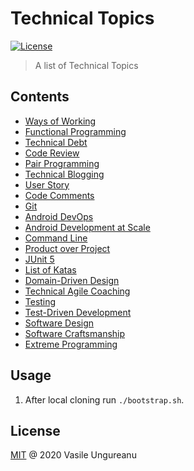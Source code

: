 # Technical Topics

<a href="https://github.com/VasileUngureanu/repository-template/blob/master/LICENSE"><img src="https://img.shields.io/badge/license-MIT-green.svg" alt="License"></a>

> A list of Technical Topics

## Contents

* [Ways of Working](https://github.com/VasileUngureanu/ways-of-working)
* [Functional Programming](https://github.com/VasileUngureanu/functional-programming)
* [Technical Debt](https://github.com/VasileUngureanu/technical-debt)
* [Code Review](https://github.com/VasileUngureanu/code-review)
* [Pair Programming](https://github.com/VasileUngureanu/pair-programming)
* [Technical Blogging](https://github.com/VasileUngureanu/technical-blogging)
* [User Story](https://github.com/VasileUngureanu/user-story)
* [Code Comments](https://github.com/VasileUngureanu/code-comments)
* [Git](https://github.com/VasileUngureanu/git)
* [Android DevOps](https://github.com/VasileUngureanu/android-devops)
* [Android Development at Scale](https://github.com/VasileUngureanu/android-development-at-scale)
* [Command Line](https://github.com/VasileUngureanu/command-line)
* [Product over Project](https://github.com/VasileUngureanu/product-over-project)
* [JUnit 5](https://github.com/VasileUngureanu/junit5)
* [List of Katas](https://github.com/VasileUngureanu/list-of-katas)
* [Domain-Driven Design](https://github.com/VasileUngureanu/domain-driven-design)
* [Technical Agile Coaching](https://github.com/VasileUngureanu/technical-agile-coaching)
* [Testing](https://github.com/VasileUngureanu/testing)
* [Test-Driven Development](https://github.com/VasileUngureanu/test-driven-development)
* [Software Design](https://github.com/VasileUngureanu/software-design)
* [Software Craftsmanship](https://github.com/VasileUngureanu/software-craftsmanship)
* [Extreme Programming](https://github.com/VasileUngureanu/extreme-programming)

## Usage

1. After local cloning run `./bootstrap.sh`.

License
-------

[MIT](LICENSE) @ 2020 Vasile Ungureanu
